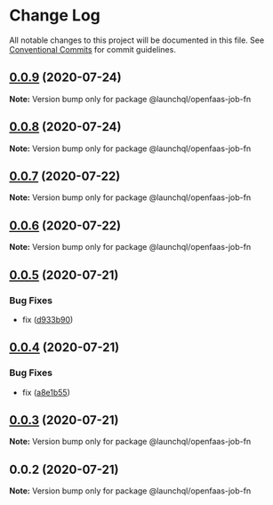 # Change Log

All notable changes to this project will be documented in this file.
See [Conventional Commits](https://conventionalcommits.org) for commit guidelines.

## [0.0.9](https://github.com/launchql/jobs/compare/@launchql/openfaas-job-fn@0.0.8...@launchql/openfaas-job-fn@0.0.9) (2020-07-24)

**Note:** Version bump only for package @launchql/openfaas-job-fn





## [0.0.8](https://github.com/launchql/jobs/compare/@launchql/openfaas-job-fn@0.0.7...@launchql/openfaas-job-fn@0.0.8) (2020-07-24)

**Note:** Version bump only for package @launchql/openfaas-job-fn





## [0.0.7](https://github.com/launchql/jobs/compare/@launchql/openfaas-job-fn@0.0.6...@launchql/openfaas-job-fn@0.0.7) (2020-07-22)

**Note:** Version bump only for package @launchql/openfaas-job-fn





## [0.0.6](https://github.com/launchql/jobs/compare/@launchql/openfaas-job-fn@0.0.5...@launchql/openfaas-job-fn@0.0.6) (2020-07-22)

**Note:** Version bump only for package @launchql/openfaas-job-fn





## [0.0.5](https://github.com/launchql/jobs/compare/@launchql/openfaas-job-fn@0.0.4...@launchql/openfaas-job-fn@0.0.5) (2020-07-21)


### Bug Fixes

* fix ([d933b90](https://github.com/launchql/jobs/commit/d933b9040ea3fa562ee7d0cd81a4bd453476f843))





## [0.0.4](https://github.com/launchql/jobs/compare/@launchql/openfaas-job-fn@0.0.3...@launchql/openfaas-job-fn@0.0.4) (2020-07-21)


### Bug Fixes

* fix ([a8e1b55](https://github.com/launchql/jobs/commit/a8e1b554ab92373c8643fb74d2724ee3527e4710))





## [0.0.3](https://github.com/launchql/jobs/compare/@launchql/openfaas-job-fn@0.0.2...@launchql/openfaas-job-fn@0.0.3) (2020-07-21)

**Note:** Version bump only for package @launchql/openfaas-job-fn





## 0.0.2 (2020-07-21)

**Note:** Version bump only for package @launchql/openfaas-job-fn
